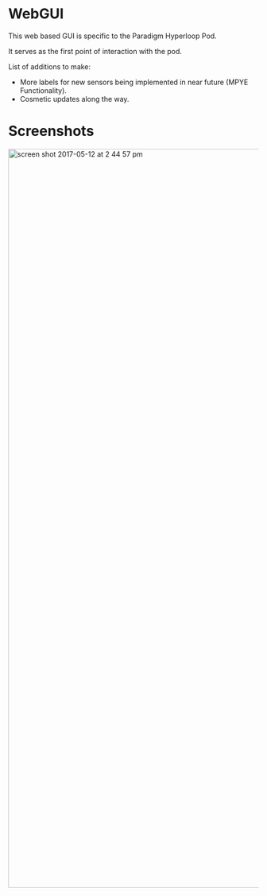 # WebGUI

This web based GUI is specific to the Paradigm Hyperloop Pod. 

It serves as the first point of interaction with the pod.

List of additions to make:
 - More labels for new sensors being implemented in near future (MPYE Functionality).
 - Cosmetic updates along the way.
 
# Screenshots

<img width="1487" alt="screen shot 2017-05-12 at 2 44 57 pm" src="https://cloud.githubusercontent.com/assets/28206905/26018062/a076a2f0-3721-11e7-9f16-c6fa3f86365d.png">
